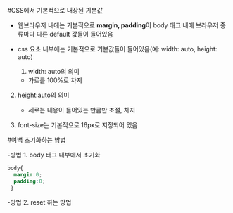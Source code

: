#CSS에서 기본적으로 내장된 기본값

- 웹브라우저 내에는 기본적으로 **margin, padding**이 body 태그 내에 브라우저 종류마다 다른
default 값들이 들어있음

- css 요소 내부에는 기본적으로 기본값들이 들어있음(예: width: auto, height: auto)

  1) width: auto의 의미
    - 가로를 100%로 차지
 
 2) height:auto의 의미
    - 세로는 내용이 들어있는 만큼만 조절, 차지
 
 3) font-size는 기본적으로 16px로 지정되어 있음
 
#여백 초기화하는 방법


-방법 1. body 태그 내부에서 초기화

~~~css
body{
  margin:0;
  padding:0;
 }
 ~~~
 
 -방법 2. reset 하는 방법
